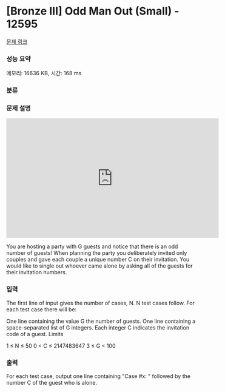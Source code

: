 # [Bronze III] Odd Man Out (Small) - 12595 

[문제 링크](https://www.acmicpc.net/problem/12595) 

### 성능 요약

메모리: 16636 KB, 시간: 168 ms

### 분류


### 문제 설명

<p style="text-align: center;"><iframe allowfullscreen="" frameborder="0" height="315" src="https://www.youtube.com/embed/9bZkp7q19f0" width="560"></iframe></p>

<p>You are hosting a party with G guests and notice that there is an odd number of guests! When planning the party you deliberately invited only couples and gave each couple a unique number C on their invitation. You would like to single out whoever came alone by asking all of the guests for their invitation numbers.</p>


### 입력 

 <p>The first line of input gives the number of cases, N.
N test cases follow. For each test case there will be:

One line containing the value G the number of guests.
One line containing a space-separated list of G integers. Each integer C indicates the invitation code of a guest.
Limits

1 ≤ N ≤ 50
0 < C ≤ 2147483647
3 ≤ G < 100</p>

### 출력 

 <p>For each test case, output one line containing "Case #x: " followed by the number C of the guest who is alone.</p>

